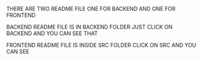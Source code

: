 THERE ARE TWO README FILE ONE FOR BACKEND AND ONE FOR FRONTEND


BACKEND README FILE IS IN BACKEND FOLDER JUST CLICK ON BACKEND AND YOU CAN SEE THAT

FRONTEND README FILE IS INSIDE SRC FOLDER CLICK ON SRC AND YOU CAN SEE 
